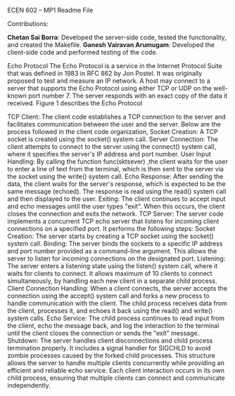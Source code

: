 ECEN 602 – MP1 Readme File

Contributions:

**Chetan Sai Borra**: Developed the server-side code, tested the functionality, and created the Makefile.
**Ganesh Vairavan Arumugam**: Developed the client-side code and performed testing of the code.


Echo Protocol 
The Echo Protocol is a service in the Internet Protocol Suite that was defined in 1983 in RFC 862 by Jon Postel. It was originally proposed to test and measure an IP network. A host may connect to a server that supports the Echo Protocol using either TCP or UDP on the well-known port number 7. The server responds with an exact copy of the data it received. Figure 1 describes the Echo Protocol
 


TCP Client:
The client code establishes a TCP connection to the server and facilitates communication between the user and the server. Below are the process followed in the client code organization,
Socket Creation: A TCP socket is created using the socket() system call.
Server Connection: The client attempts to connect to the server using the connect() system call, where it specifies the server's IP address and port number.
User Input Handling: By calling the function func(sktsever) ,the client waits for the user to enter a line of text from the terminal, which is then sent to the server via the socket using the write() system call.
Echo Response: After sending the data, the client waits for the server's response, which is expected to be the same message (echoed). The response is read using the read() system call and then displayed to the user.
Exiting: The client continues to accept input and echo messages until the user types "exit". When this occurs, the client closes the connection and exits the network.
TCP Server:
The server code implements a concurrent TCP echo server that listens for incoming client connections on a specified port. It performs the following steps:
Socket Creation: The server starts by creating a TCP socket using the socket() system call.
Binding: The server binds the sockets to a specific IP address and port number provided as a command-line argument. This allows the server to listen for incoming connections on the designated port.
Listening: The server enters a listening state using the listen() system call, where it waits for clients to connect. It allows maximum of 10 clients to connect simultaneously, by handling each new client in a separate child process.
Client Connection Handling: When a client connects, the server accepts the connection using the accept() system call and forks a new process to handle communication with the client. The child process receives data from the client, processes it, and echoes it back using the read() and write() system calls.
Echo Service: The child process continues to read input from the client, echo the message back, and log the interaction to the terminal until the client closes the connection or sends the "exit" message.
Shutdown: The server handles client disconnections and child process termination properly. It includes a signal handler for SIGCHLD to avoid zombie processes caused by the forked child processes.
This structure allows the server to handle multiple clients concurrently while providing an efficient and reliable echo service. Each client interaction occurs in its own child process, ensuring that multiple clients can connect and communicate independently.

